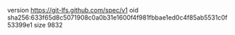 version https://git-lfs.github.com/spec/v1
oid sha256:633f65d8c5071908c0a0b31e1600f4f981fbbae1ed0c4f85ab5531c0f53399e1
size 9832
